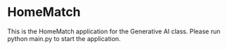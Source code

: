 # HomeMatch

This is the HomeMatch application for the Generative AI class.
Please run python main.py to start the application.
